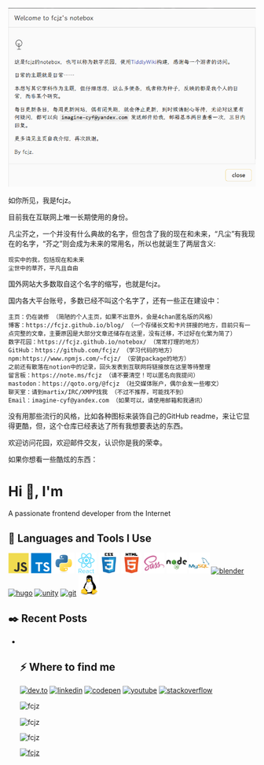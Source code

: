 ![welcome](https://github.com/fcjz/fcjz/blob/main/welcome.png?raw=true)

如你所见，我是fcjz。

目前我在互联网上唯一长期使用的身份。

凡尘芥之，一个并没有什么典故的名字，但包含了我的现在和未来，“凡尘”有我现在的名字，“芥之”则会成为未来的常用名，所以也就诞生了两层含义:

    现实中的我，包括现在和未来
    尘世中的草芥，平凡且自由

国外网站大多数取自这个名字的缩写，也就是fcjz。

国内各大平台账号，多数已经不叫这个名字了，还有一些正在建设中：

    主页：仍在装修 （简陋的个人主页，如果不出意外，会是4chan匿名版的风格）
    博客：https://fcjz.github.io/blog/ （一个存储长文和卡片拼接的地方，目前只有一点完整的文章，主要原因是大部分文章还储存在这里，没有迁移，不过好在化繁为简了）
    数字花园：https://fcjz.github.io/notebox/ （常常打理的地方）
    GitHub：https://github.com/fcjz/ （学习代码的地方）
    npm:https://www.npmjs.com/~fcjz/ （安装package的地方）
    之前还有散落在notion中的记录，回头发表到互联网将链接放在这里等待整理
    留言板：https://note.ms/fcjz （请不要清空！可以匿名向我提问）
    mastodon：https://qoto.org/@fcjz （社交媒体账户，偶尔会发一些嘟文）
    聊天室：请到martix/IRC/XMPP找我 （不过不推荐，可能找不到）
    Email：imagine-cyf@yandex.com （如果可以，请使用邮箱和我通讯）

没有用那些流行的风格，比如各种图标来装饰自己的GitHub readme，来让它显得更酷，但，这个仓库已经表达了所有我想要表达的东西。

欢迎访问花园，欢迎邮件交友，认识你是我的荣幸。

如果你想看一些酷炫的东西：

<h1>Hi 👋, I'm </h1>
<p>A passionate frontend developer from the Internet</p>
<h2>🚀 Languages and Tools I Use</h2>
<p><a target="_blank" href="https://raw.githubusercontent.com/devicons/devicon/master/icons/javascript/javascript-original.svg" style="display: inline-block;"><img src="https://raw.githubusercontent.com/devicons/devicon/master/icons/javascript/javascript-original.svg" alt="javascript" width="42" height="42" /></a>
<a target="_blank" href="https://raw.githubusercontent.com/devicons/devicon/master/icons/typescript/typescript-original.svg" style="display: inline-block;"><img src="https://raw.githubusercontent.com/devicons/devicon/master/icons/typescript/typescript-original.svg" alt="typescript" width="42" height="42" /></a>
<a target="_blank" href="https://raw.githubusercontent.com/devicons/devicon/master/icons/python/python-original.svg" style="display: inline-block;"><img src="https://raw.githubusercontent.com/devicons/devicon/master/icons/python/python-original.svg" alt="python" width="42" height="42" /></a>
<a target="_blank" href="https://raw.githubusercontent.com/devicons/devicon/master/icons/react/react-original-wordmark.svg" style="display: inline-block;"><img src="https://raw.githubusercontent.com/devicons/devicon/master/icons/react/react-original-wordmark.svg" alt="react" width="42" height="42" /></a>
<a target="_blank" href="https://raw.githubusercontent.com/devicons/devicon/master/icons/css3/css3-original-wordmark.svg" style="display: inline-block;"><img src="https://raw.githubusercontent.com/devicons/devicon/master/icons/css3/css3-original-wordmark.svg" alt="css3" width="42" height="42" /></a>
<a target="_blank" href="https://raw.githubusercontent.com/devicons/devicon/master/icons/html5/html5-original-wordmark.svg" style="display: inline-block;"><img src="https://raw.githubusercontent.com/devicons/devicon/master/icons/html5/html5-original-wordmark.svg" alt="html5" width="42" height="42" /></a>
<a target="_blank" href="https://raw.githubusercontent.com/devicons/devicon/master/icons/sass/sass-original.svg" style="display: inline-block;"><img src="https://raw.githubusercontent.com/devicons/devicon/master/icons/sass/sass-original.svg" alt="sass" width="42" height="42" /></a>
<a target="_blank" href="https://raw.githubusercontent.com/devicons/devicon/master/icons/nodejs/nodejs-original-wordmark.svg" style="display: inline-block;"><img src="https://raw.githubusercontent.com/devicons/devicon/master/icons/nodejs/nodejs-original-wordmark.svg" alt="nodejs" width="42" height="42" /></a>
<a target="_blank" href="https://raw.githubusercontent.com/devicons/devicon/master/icons/mysql/mysql-original-wordmark.svg" style="display: inline-block;"><img src="https://raw.githubusercontent.com/devicons/devicon/master/icons/mysql/mysql-original-wordmark.svg" alt="mysql" width="42" height="42" /></a>
<a target="_blank" href="https://download.blender.org/branding/community/blender_community_badge_white.svg" style="display: inline-block;"><img src="https://download.blender.org/branding/community/blender_community_badge_white.svg" alt="blender" width="42" height="42" /></a>
<a target="_blank" href="https://api.iconify.design/logos-hugo.svg" style="display: inline-block;"><img src="https://api.iconify.design/logos-hugo.svg" alt="hugo" width="42" height="42" /></a>
<a target="_blank" href="https://www.vectorlogo.zone/logos/unity3d/unity3d-icon.svg" style="display: inline-block;"><img src="https://www.vectorlogo.zone/logos/unity3d/unity3d-icon.svg" alt="unity" width="42" height="42" /></a>
<a target="_blank" href="https://www.vectorlogo.zone/logos/git-scm/git-scm-icon.svg" style="display: inline-block;"><img src="https://www.vectorlogo.zone/logos/git-scm/git-scm-icon.svg" alt="git" width="42" height="42" /></a>
<a target="_blank" href="https://raw.githubusercontent.com/devicons/devicon/master/icons/linux/linux-original.svg" style="display: inline-block;"><img src="https://raw.githubusercontent.com/devicons/devicon/master/icons/linux/linux-original.svg" alt="linux" width="42" height="42" /></a></p>
<h2>✒️ Recent Posts</h2>
<ul>
<li><a target="_blank" href=""></a></li>
<h2>⚡️ Where to find me</h2>
<p><a target="_blank" href="https://dev.to/fcjz" style="display: inline-block;"><img src="https://img.shields.io/badge/dev-to?style=for-the-badge&logo=dev-to&logoColor=white&color=black" alt="dev.to" /></a>
<a target="_blank" href="https://www.linkedin.com/in/fcjz" style="display: inline-block;"><img src="https://img.shields.io/badge/linkedin-logo?style=for-the-badge&logo=linkedin&logoColor=white&color=%230a77b6" alt="linkedin" /></a>
<a target="_blank" href="https://www.codepen.io/fcjz" style="display: inline-block;"><img src="https://img.shields.io/badge/codepen?style=for-the-badge&logo=codepen&logoColor=white&color=black" alt="codepen" /></a>
<a target="_blank" href="https://www.youtube.com/fcjz" style="display: inline-block;"><img src="https://img.shields.io/badge/youtube-logo?style=for-the-badge&logo=youtube&logoColor=white&color=%23cc0000" alt="youtube" /></a>
<a target="_blank" href="https://stackoverflow.com/users/fcjz" style="display: inline-block;"><img src="https://img.shields.io/badge/stackoverflow-logo?style=for-the-badge&logo=stackoverflow&logoColor=white&color=%23cc0000" alt="stackoverflow" /></a></p>
<p><img align="center" src="https://github-readme-stats.vercel.app/api?username=fcjz&show_icons=true&locale=en" alt="fcjz" /></p>
<p><img align="center" src="https://github-readme-streak-stats.herokuapp.com/?user=fcjz&" alt="fcjz" /></p>
<p><img src="https://github-readme-stats.vercel.app/api/top-langs?username=fcjz&show_icons=true&locale=en&layout=compact" alt="fcjz" /></p>
<p><a href="https://github.com/ryo-ma/github-profile-trophy"><img src="https://github-profile-trophy.vercel.app/?username=fcjz" alt="fcjz" /></a></p>

